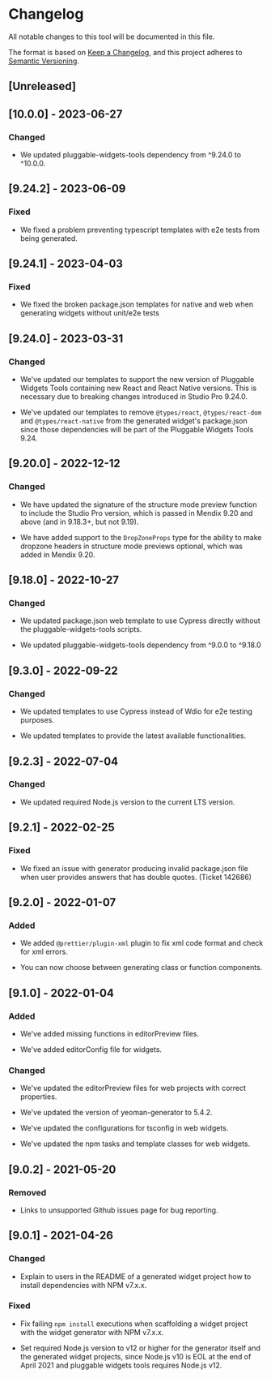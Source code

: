 # Changelog

All notable changes to this tool will be documented in this file.

The format is based on [Keep a Changelog](https://keepachangelog.com/en/1.0.0/), and this project adheres to [Semantic Versioning](https://semver.org/spec/v2.0.0.html).

## [Unreleased]

## [10.0.0] - 2023-06-27

### Changed

-   We updated pluggable-widgets-tools dependency from ^9.24.0 to ^10.0.0.

## [9.24.2] - 2023-06-09

### Fixed

-   We fixed a problem preventing typescript templates with e2e tests from being generated.

## [9.24.1] - 2023-04-03

### Fixed

-   We fixed the broken package.json templates for native and web when generating widgets without unit/e2e tests

## [9.24.0] - 2023-03-31

### Changed

-   We've updated our templates to support the new version of Pluggable Widgets Tools containing new React and React Native versions. This is necessary due to breaking changes introduced in Studio Pro 9.24.0.

-   We've updated our templates to remove `@types/react`, `@types/react-dom` and `@types/react-native` from the generated widget's package.json since those dependencies will be part of the Pluggable Widgets Tools 9.24.

## [9.20.0] - 2022-12-12

### Changed

-   We have updated the signature of the structure mode preview function to include the Studio Pro version, which is passed in Mendix 9.20 and above (and in 9.18.3+, but not 9.19).

-   We have added support to the `DropZoneProps` type for the ability to make dropzone headers in structure mode previews optional, which was added in Mendix 9.20.

## [9.18.0] - 2022-10-27

### Changed

-   We updated package.json web template to use Cypress directly without the pluggable-widgets-tools scripts.

-   We updated pluggable-widgets-tools dependency from ^9.0.0 to ^9.18.0

## [9.3.0] - 2022-09-22

### Changed

-   We updated templates to use Cypress instead of Wdio for e2e testing purposes.

-   We updated templates to provide the latest available functionalities.

## [9.2.3] - 2022-07-04

### Changed

-   We updated required Node.js version to the current LTS version.

## [9.2.1] - 2022-02-25

### Fixed

-   We fixed an issue with generator producing invalid package.json file when user provides answers that has double quotes. (Ticket 142686)

## [9.2.0] - 2022-01-07

### Added

-   We added `@prettier/plugin-xml` plugin to fix xml code format and check for xml errors.

-   You can now choose between generating class or function components.

## [9.1.0] - 2022-01-04

### Added

-   We've added missing functions in editorPreview files.

-   We've added editorConfig file for widgets.

### Changed

-   We've updated the editorPreview files for web projects with correct properties.

-   We've updated the version of yeoman-generator to 5.4.2.

-   We've updated the configurations for tsconfig in web widgets.

-   We've updated the npm tasks and template classes for web widgets.

## [9.0.2] - 2021-05-20

### Removed

-   Links to unsupported Github issues page for bug reporting.

## [9.0.1] - 2021-04-26

### Changed

-   Explain to users in the README of a generated widget project how to install dependencies with NPM v7.x.x.

### Fixed

-   Fix failing `npm install` executions when scaffolding a widget project with the widget generator with NPM v7.x.x.

-   Set required Node.js version to v12 or higher for the generator itself and the generated widget projects, since Node.js v10 is EOL at the end of April 2021 and pluggable widgets tools requires Node.js v12.
